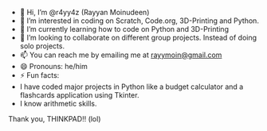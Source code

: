 - 👋 Hi, I’m @r4yy4z (Rayyan Moinudeen)
- 👀 I’m interested in coding on Scratch, Code.org, 3D-Printing and Python. 
- 🌱 I’m currently learning how to code on Python and 3D-Printing 
- 💞️ I’m looking to collaborate on different group projects. Instead of doing solo projects.
- 📫 You can reach me by emailing me at rayymoin@gmail.com
- 😄 Pronouns: he/him
- ⚡ Fun facts:
- I have coded major projects in Python like a budget calculator and a flashcards application using Tkinter.
- I know arithmetic skills.
  
Thank you, THINKPAD!! (lol)
<!---
r4yy4z/r4yy4z is a ✨ special ✨ repository because its `README.md` (this file) appears on your GitHub profile.
You can click the Preview link to take a look at your changes.
--->
